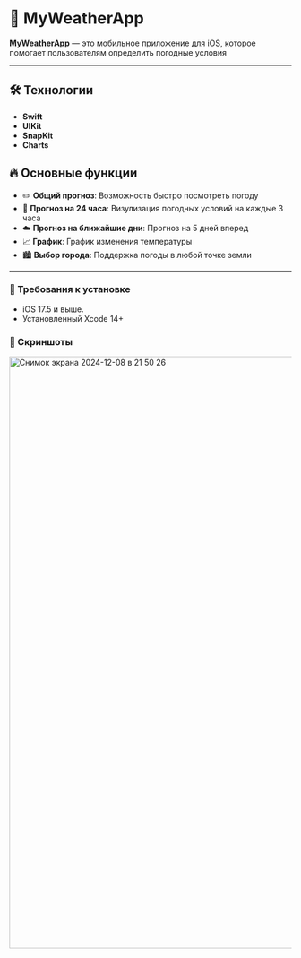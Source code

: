 # 📱 MyWeatherApp  

**MyWeatherApp** — это мобильное приложение для iOS, которое помогает пользователям определить погодные условия

---
## 🛠 Технологии
- **Swift**
- **UIKit**
- **SnapKit**
- **Charts**

## 🔥 Основные функции  
- ✏️ **Общий прогноз**: Возможность быстро посмотреть погоду
- 📅 **Прогноз на 24 часа**: Визулизация погодных условий на каждые 3 часа
- ☁️ **Прогноз на ближайшие дни**: Прогноз на 5 дней вперед
- 📈 **График**: График изменения температуры
- 🏙️ **Выбор города**: Поддержка погоды в любой точке земли

---

### 🚀 Требования к установке 
- iOS 17.5 и выше.  
- Установленный Xcode 14+

### 📸 Скриншоты
<img width="1057" alt="Снимок экрана 2024-12-08 в 21 50 26" src="https://github.com/user-attachments/assets/3e056121-3ddf-4d07-97ee-1b273323ef47">





